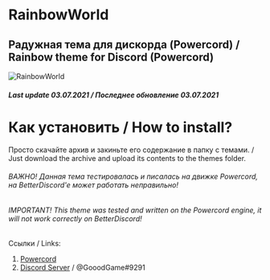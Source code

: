 #  **RainbowWorld**
## Радужная тема для дискорда (Powercord) / Rainbow theme for Discord (Powercord)

![RainbowWorld](https://imgur.com/E20fMOw.png)

##### Last update 03.07.2021 / Последнее обновление 03.07.2021
# Как установить / How to install?

Просто скачайте архив и закиньте его содержание в папку с темами. / Just download the archive and upload its contents to the themes folder.

###### ВАЖНО! Данная тема тестировалась и писалась на движке Powercord, на BetterDiscord'e может работать неправильно!
###### IMPORTANT! This theme was tested and written on the Powercord engine, it will not work correctly on BetterDiscord!

Ссылки / Links:
1. [Powercord](https://powercord.dev)
2. [Discord Server](https://discord.gg/hEDYs2t) / @GooodGame#9291
